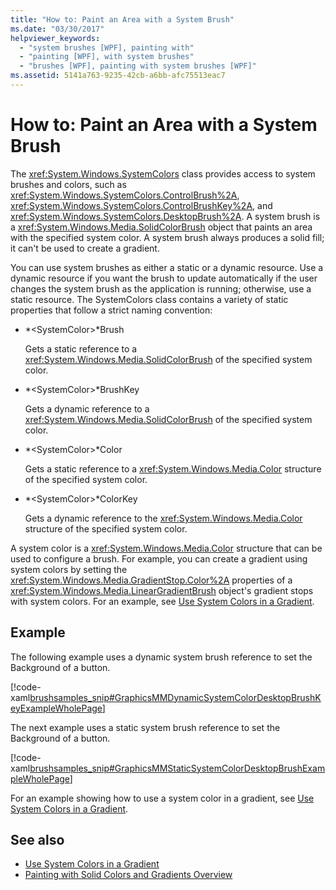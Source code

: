 ```yaml
---
title: "How to: Paint an Area with a System Brush"
ms.date: "03/30/2017"
helpviewer_keywords: 
  - "system brushes [WPF], painting with"
  - "painting [WPF], with system brushes"
  - "brushes [WPF], painting with system brushes [WPF]"
ms.assetid: 5141a763-9235-42cb-a6bb-afc75513eac7
---
```

# How to: Paint an Area with a System Brush
The <xref:System.Windows.SystemColors> class provides access to system brushes and colors, such as <xref:System.Windows.SystemColors.ControlBrush%2A>, <xref:System.Windows.SystemColors.ControlBrushKey%2A>, and <xref:System.Windows.SystemColors.DesktopBrush%2A>. A system brush is a <xref:System.Windows.Media.SolidColorBrush> object that paints an area with the specified system color. A system brush always produces a solid fill; it can't be used to create a gradient.  
  
 You can use system brushes as either a static or a dynamic resource. Use a dynamic resource if you want the brush to update automatically if the user changes the system brush as the application is running; otherwise, use a static resource. The SystemColors class contains a variety of static properties that follow a strict naming convention:  
  
- *\<SystemColor>*Brush  
  
     Gets a static reference to a <xref:System.Windows.Media.SolidColorBrush> of the specified system color.  
  
- *\<SystemColor>*BrushKey  
  
     Gets a dynamic reference to a <xref:System.Windows.Media.SolidColorBrush> of the specified system color.  
  
- *\<SystemColor>*Color  
  
     Gets a static reference to a <xref:System.Windows.Media.Color> structure of the specified system color.  
  
- *\<SystemColor>*ColorKey  
  
     Gets a dynamic reference to the <xref:System.Windows.Media.Color> structure of the specified system color.  
  
 A system color is a <xref:System.Windows.Media.Color> structure that can be used to configure a brush. For example, you can create a gradient using system colors by setting the <xref:System.Windows.Media.GradientStop.Color%2A> properties of a <xref:System.Windows.Media.LinearGradientBrush> object's gradient stops with system colors. For an example, see [Use System Colors in a Gradient](how-to-use-system-colors-in-a-gradient.md).  
  
## Example  
 The following example uses a dynamic system brush reference to set the Background of a button.  
  
 [!code-xaml[brushsamples_snip#GraphicsMMDynamicSystemColorDesktopBrushKeyExampleWholePage](~/samples/snippets/csharp/VS_Snippets_Wpf/brushsamples_snip/CS/DynamicSystemBrushExample.xaml#graphicsmmdynamicsystemcolordesktopbrushkeyexamplewholepage)]  
  
 The next example uses a static system brush reference to set the Background of a button.  
  
 [!code-xaml[brushsamples_snip#GraphicsMMStaticSystemColorDesktopBrushExampleWholePage](~/samples/snippets/csharp/VS_Snippets_Wpf/brushsamples_snip/CS/StaticSystemBrushExample.xaml#graphicsmmstaticsystemcolordesktopbrushexamplewholepage)]  
  
 For an example showing how to use a system color in a gradient, see [Use System Colors in a Gradient](how-to-use-system-colors-in-a-gradient.md).  
  
## See also

- [Use System Colors in a Gradient](how-to-use-system-colors-in-a-gradient.md)
- [Painting with Solid Colors and Gradients Overview](painting-with-solid-colors-and-gradients-overview.md)
